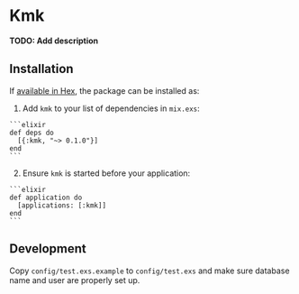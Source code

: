# Kmk

**TODO: Add description**

## Installation

If [available in Hex](https://hex.pm/docs/publish), the package can be installed as:

  1. Add `kmk` to your list of dependencies in `mix.exs`:

    ```elixir
    def deps do
      [{:kmk, "~> 0.1.0"}]
    end
    ```

  2. Ensure `kmk` is started before your application:

    ```elixir
    def application do
      [applications: [:kmk]]
    end
    ```
## Development

Copy `config/test.exs.example` to `config/test.exs` and make sure database name and user are properly set up.
